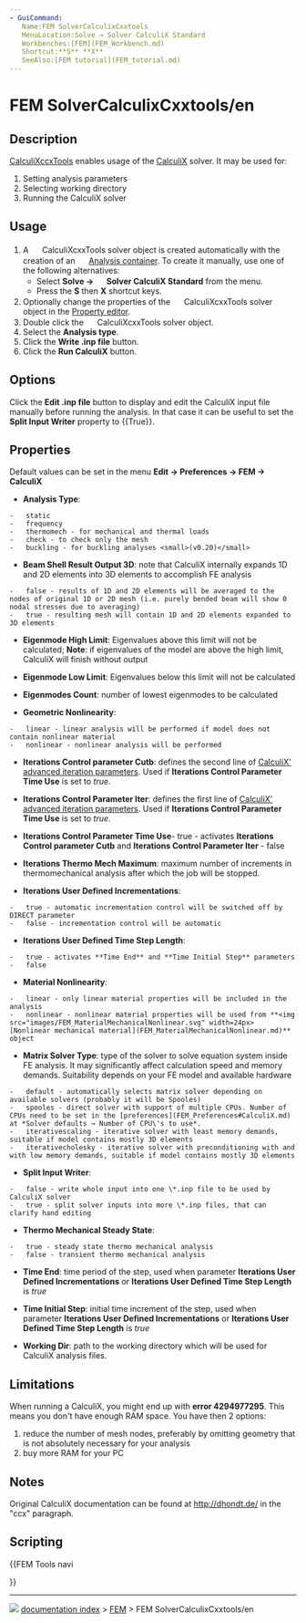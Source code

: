 ```yaml
---
- GuiCommand:
   Name:FEM SolverCalculixCxxtools
   MenuLocation:Solve → Solver CalculiX Standard
   Workbenches:[FEM](FEM_Workbench.md)
   Shortcut:**S** **X**
   SeeAlso:[FEM tutorial](FEM_tutorial.md)
---
```


# FEM SolverCalculixCxxtools/en

## Description

[CalculiXccxTools](FEM_SolverCalculixCxxtools.md) enables usage of the [CalculiX](https://en.wikipedia.org/wiki/Calculix) solver. It may be used for:

1.  Setting analysis parameters
2.  Selecting working directory
3.  Running the CalculiX solver

## Usage

1.  A <img alt="" src=images/FEM_SolverCalculixCxxtools.svg  style="width:16px;"> CalculiXcxxTools solver object is created automatically with the creation of an <img alt="" src=images/FEM_Analysis.svg  style="width:16px;"> [Analysis container](FEM_Analysis.md).
    To create it manually, use one of the following alternatives:
    -   Select **Solve → <img src="images/FEM_SolverCalculixCxxtools.svg" width=16px> Solver CalculiX Standard** from the menu.
    -   Press the **S** then **X** shortcut keys.
2.  Optionally change the properties of the <img alt="" src=images/FEM_SolverCalculixCxxtools.svg  style="width:16px;"> CalculiXcxxTools solver object in the [Property editor](Property_editor.md).
3.  Double click the <img alt="" src=images/FEM_SolverCalculixCxxtools.svg  style="width:16px;"> CalculiXcxxTools solver object.
4.  Select the **Analysis type**.
5.  Click the **Write .inp file** button.
6.  Click the **Run CalculiX** button.

## Options

Click the **Edit .inp file** button to display and edit the CalculiX input file manually before running the analysis. In that case it can be useful to set the **Split Input Writer** property to {{True}}.

## Properties

Default values can be set in the menu **Edit → Preferences → FEM → CalculiX**

-    **Analysis Type**:

    -   static
    -   frequency
    -   thermomech - for mechanical and thermal loads
    -   check - to check only the mesh
    -   buckling - for buckling analyses <small>(v0.20)</small> 

-    **Beam Shell Result Output 3D**: note that CalculiX internally expands 1D and 2D elements into 3D elements to accomplish FE analysis

    -   false - results of 1D and 2D elements will be averaged to the nodes of original 1D or 2D mesh (i.e. purely bended beam will show 0 nodal stresses due to averaging)
    -   true - resulting mesh will contain 1D and 2D elements expanded to 3D elements

-    **Eigenmode High Limit**: Eigenvalues above this limit will not be calculated; **Note**: if eigenvalues of the model are above the high limit, CalculiX will finish without output

-    **Eigenmode Low Limit**: Eigenvalues below this limit will not be calculated

-    **Eigenmodes Count**: number of lowest eigenmodes to be calculated

-    **Geometric Nonlinearity**:

    -   linear - linear analysis will be performed if model does not contain nonlinear material
    -   nonlinear - nonlinear analysis will be performed

-    **Iterations Control parameter Cutb**: defines the second line of [CalculiX\' advanced iteration parameters](http://www.dhondt.de/ccx_2.17.pdf#subsection.8.24). Used if **Iterations Control Parameter Time Use** is set to *true*.

-    **Iterations Control Parameter Iter**: defines the first line of [CalculiX\' advanced iteration parameters](http://www.dhondt.de/ccx_2.17.pdf#subsection.8.24). Used if **Iterations Control Parameter Time Use** is set to *true*.

-    **Iterations Control Parameter Time Use**-   true - activates **Iterations Control parameter Cutb** and **Iterations Control Parameter Iter**
    -   false

-    **Iterations Thermo Mech Maximum**: maximum number of increments in thermomechanical analysis after which the job will be stopped.

-    **Iterations User Defined Incrementations**:

    -   true - automatic incrementation control will be switched off by DIRECT parameter
    -   false - incrementation control will be automatic

-    **Iterations User Defined Time Step Length**:

    -   true - activates **Time End** and **Time Initial Step** parameters
    -   false

-    **Material Nonlinearity**:

    -   linear - only linear material properties will be included in the analysis
    -   nonlinear - nonlinear material properties will be used from **<img src="images/FEM_MaterialMechanicalNonlinear.svg" width=24px> [Nonlinear mechanical material](FEM_MaterialMechanicalNonlinear.md)** object

-    **Matrix Solver Type**: type of the solver to solve equation system inside FE analysis. It may significantly affect calculation speed and memory demands. Suitability depends on your FE model and available hardware

    -   default - automatically selects matrix solver depending on available solvers (probably it will be Spooles)
    -   spooles - direct solver with support of multiple CPUs. Number of CPUs need to be set in the [preferences](FEM_Preferences#CalculiX.md) at *Solver defaults → Number of CPU\'s to use*.
    -   iterativescaling - iterative solver with least memory demands, suitable if model contains mostly 3D elements
    -   iterativecholesky - iterative solver with preconditioning with and with low memory demands, suitable if model contains mostly 3D elements

-    **Split Input Writer**:

    -   false - write whole input into one \*.inp file to be used by CalculiX solver
    -   true - split solver inputs into more \*.inp files, that can clarify hand editing

-    **Thermo Mechanical Steady State**:

    -   true - steady state thermo mechanical analysis
    -   false - transient thermo mechanical analysis

-    **Time End**: time period of the step, used when parameter **Iterations User Defined Incrementations** or **Iterations User Defined Time Step Length** is *true*

-    **Time Initial Step**: initial time increment of the step, used when parameter **Iterations User Defined Incrementations** or **Iterations User Defined Time Step Length** is *true*

-    **Working Dir**: path to the working directory which will be used for CalculiX analysis files.

## Limitations

When running a CalculiX, you might end up with **error 4294977295**. This means you don\'t have enough RAM space. You have then 2 options:

1.  reduce the number of mesh nodes, preferably by omitting geometry that is not absolutely necessary for your analysis
2.  buy more RAM for your PC

## Notes

Original CalculiX documentation can be found at <http://dhondt.de/> in the \"ccx\" paragraph.

## Scripting





{{FEM Tools navi

}}



---
![](images/Right_arrow.png) [documentation index](../README.md) > [FEM](Category_FEM.md) > FEM SolverCalculixCxxtools/en
